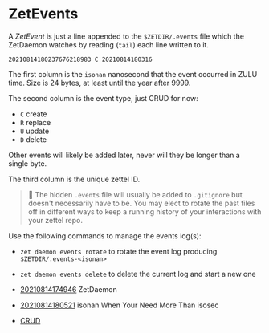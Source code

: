 # ZetEvents

A *ZetEvent* is just a line appended to the `$ZETDIR/.events` file which
the ZetDaemon watches by reading (`tail`) each line written to it. 

```
20210814180237676218983 C 20210814180316
```

The first column is the `isonan` nanosecond that the event occurred in
ZULU time. Size is 24 bytes, at least until the year after 9999.

The second column is the event type, just CRUD for now:

* `C` create
* `R` replace
* `U` update
* `D` delete

Other events will likely be added later, never will they be longer than
a single byte.

The third column is the unique zettel ID.

> 💬
> The hidden `.events` file will usually be added to `.gitignore` but
> doesn't necessarily have to be. You may elect to rotate the past files
> off in different ways to keep a running history of your interactions
> with your zettel repo.

Use the following commands to manage the events log(s):

* `zet daemon events rotate` to rotate the event log producing `$ZETDIR/.events-<isonan>`
* `zet daemon events delete` to delete the current log and start a new one

* [20210814174946](/20210814174946/) ZetDaemon
* [20210814180521](/20210814180521/) isonan When Your Need More Than isosec
* [CRUD](https://lite.duckduckgo.com/lite?kd=-1&kp=-1&q=CRUD)
